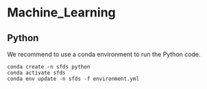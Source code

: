 # Machine_Learning


## Python
We recommend to use a conda environment to run the Python code. 
```
conda create -n sfds python
conda activate sfds
conda env update -n sfds -f environment.yml
```

